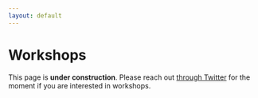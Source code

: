 ```yaml
---
layout: default
---
```


# Workshops

This page is **under construction**. Please reach out [through Twitter](https://twitter.com/posva) for the moment if you are interested in workshops.
